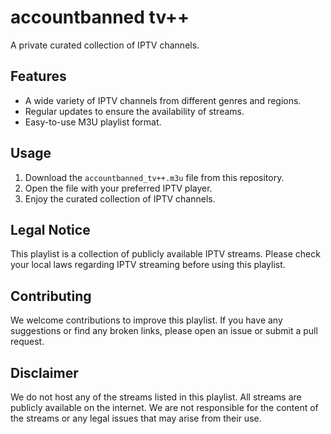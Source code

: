# accountbanned tv++

A private curated collection of IPTV channels.

## Features

- A wide variety of IPTV channels from different genres and regions.
- Regular updates to ensure the availability of streams.
- Easy-to-use M3U playlist format.

## Usage

1. Download the `accountbanned_tv++.m3u` file from this repository.
2. Open the file with your preferred IPTV player.
3. Enjoy the curated collection of IPTV channels.

## Legal Notice

This playlist is a collection of publicly available IPTV streams. Please check your local laws regarding IPTV streaming before using this playlist.

## Contributing

We welcome contributions to improve this playlist. If you have any suggestions or find any broken links, please open an issue or submit a pull request.

## Disclaimer

We do not host any of the streams listed in this playlist. All streams are publicly available on the internet. We are not responsible for the content of the streams or any legal issues that may arise from their use.